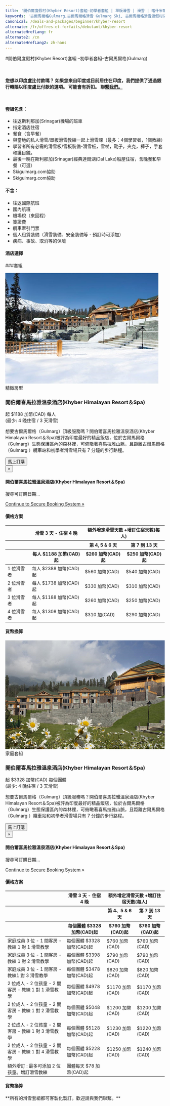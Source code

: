 ```yaml
---
title: '開伯爾度假村(Khyber Resort)套組–初學者套組 | 單板滑雪 | 滑雪 | 喀什米爾Kashmir | 古爾馬爾格Gulmarg | 印度India | Skigulmarg.com'
keywords: '古爾馬爾格Gulmarg,古爾馬爾格滑雪 Gulmarg Ski, 古爾馬爾格滑雪渡假村Gulmarg Ski Resort, 喀什米爾滑雪Skiing in the Himalayas, 印度滑雪Skiing in India, 喜馬拉雅Himalaya, 喀什米爾Kashmir, Skigulmarg.com'
canonical: /deals-and-packages/beginner/khyber-resort
alternate: /fr/offres-et-forfaits/debutant/khyber-resort
alternateHrefLang: fr
alternate2: /cn
alternateHrefLang2: zh-hans
---
```


#開伯爾度假村(Khyber Resort)套組 –初學者套組–古爾馬爾格(Gulmarg)

<p class="home-notification" style="margin: 50px 0 50px;"><b>您想以印度盧比付款嗎？ 如果您來自印度或目前居住在印度，我們提供了通過銀行轉賬以印度盧比付款的選項。 可能會有折扣。 聯<a href="https://skigulmarg.com/zh-tw/contact-us">繫我們。</a></b></p>

<div class="row">
    <div class="col-sm-6">
        <h4>套組包含：</h4>
        <ul>
            <li>往返斯利那加(Srinagar)機場的班車</li>
            <li>指定酒店住宿</li>
            <li>餐食（含早餐）</li>
            <li>與當地的私人滑雪/單板滑雪教練一起上滑雪課（最多：4個學習者，1個教練）</li>
            <li>學習者所有必需的滑雪板/雪板裝備-滑雪板，雪杖，靴子，夾克，褲子，手套和護目鏡。</li>
            <li>最後一晚在斯利那加(Srinagar)經典達爾湖(Dal Lake)船屋住宿，含晚餐和早餐（可選）</li>
            <li>Skigulmarg.com協助</li>
            <li>Skigulmarg.com協助</li>
        </ul>
    </div>
    <div class="col-sm-6">
        <h4>不含：</h4>
        <ul>
            <li>往返國際航班</li>
            <li>國內航班</li>
            <li>機場稅（來回程）</li>
            <li>簽證費</li>
            <li>纜車牽引門票</li>
            <li>個人租賃裝備（滑雪裝備、安全裝備等 - 預訂時可添加）</li>
            <li>疾病、事故、取消等的保險</li>
        </ul>
    </div>
</div>
<div class="accordion pricing">
      <article class="ac-item">
          <h4 class="ac-title">酒店選擇</h4>
          <div class="ac-content" style="display: none;">
          <h5>開伯爾喜馬拉雅溫泉度假村</h5>
          開伯爾喜馬拉雅溫泉酒店(Khyber Himalayan Resort＆Spa)被評為印度最好的精品酒店，距纜車約450米，獨樹一幟。它於2012年12月開業客房非常寬敞，浴室配有浴缸和玻璃淋浴，為古爾馬爾格(Gulmarg)帶來了全新的奢華體驗。

          <p><a href="https://www.tripadvisor.co.uk/Hotel_Review-g317095-d2086574-Reviews-The_Khyber_Himalayan_Resort_Spa-Gulmarg_Baramulla_District_Kashmir_Jammu_and_Kashmir.html" class="more-info m-b-30 block" target="blank">評論＆照片 -  Tripadvisor上的開伯爾度假村<i class="fa fa-chevron-right" aria-hidden="true"></i></a></p>
          </div>
      </article>
      <article class="ac-item" style="margin-top:-1px;">
          <h4 class="ac-title">一般行程</h4>
          <div class="ac-content" style="display: none;">
            <ul>
            <li><b>到達日：</b> 機場接送至古爾馬爾格(Gulmarg)，領取裝備（如需要），酒店登記入住，首次與嚮導碰面，討論滑雪行程。剩下是自由時間遊覽古爾馬爾格(Gulmarg)。機場接送至古爾馬爾格(Gulmarg)，領取裝備（如需要），酒店登記入住，首次與嚮導碰面，討論滑雪行程。剩下是自由時間遊覽古爾馬爾格(Gulmarg)。</li>
            <li><b>滑雪日：</b> 盡早與嚮導碰面，全天在喜馬拉雅(Himalaya)山滑雪，在山上吃午餐。我們建議選用全程滑雪嚮導套組。如果您預訂部分時間嚮導套組，請您至少選擇3天嚮導滑雪行程。在這三天由嚮導帶領您滑雪後，您將自行滑雪。請注意自身安全，並尊重這大自然的自然法則。</li>
            <li><b>最後一天滑雪日：</b> 在這次旅行的最後一天滑雪日後，請歸還任何租賃的裝備。若沒選擇去經典船屋，您可以到處走走吃些美食，慢慢回憶這次美妙的旅行。如果您要去船屋，班車將在下午4點左右接您前往達爾(Dal Lake)，享受美好的時光，好好享受精心準備的餐點。</li>
            <li><b>返家日：</b> 從古爾馬爾格(Gulmarg)或斯利那加(Srinagar)出發前往斯利那加機場。我們將根據您的航班時間來確認您的出發時間。</li>
            </ul>
          </div>
      </article>
      <article class="ac-item" style="margin-top: -1px">
          <h4 class="ac-title">預訂流程</h4>
          <div class="ac-content" style="display: none;">
            <ol>
            <li>選擇您的套組，然後點選“ 立即預訂 ”。</li>
            <li>選擇開始和結束日期。點選“ 立即預訂 ”。</li>
            <li>選擇：1個、2個、3個或4個人。檢查日期和價格。點選“ 繼續 ”。 </li>
            <li>您可以在預訂中添加更多成員。請注意，您可以去別的頁面選擇頁面上的項目，您的所有信息將會保留。
              <ol>
                <li>點選“ 添加到預訂 ”</li>
                <li>去別的頁面看您感興趣的項目 - 它可以位於別的頁面上。點選 “ 立即預訂 ”。</li>
                <li>調整人數和日期。</li>
                <li>確認預訂細節</li>
                <li>單選“ 繼續 ”。</li>
                <li>如果要在套組中添加更多項目，請重複此步驟。</li>
              </ol>  
            </li>
            <li>在您的套組裡添加租賃設備、直升機滑雪、T恤等。
              <ol>
                <li>點選您感興趣的項目。</li>
                <li>閱讀詳細訊息。</li>
                <li>選擇“ 立即預訂 ”。</li>
                <li>調整項目細節。</li>
                <li>點選“ 添加到預訂 ”</li>
                <li>如果要在套中組添加更多附加項目，請重複此步驟。</li>
              </ol>  
            </li>
            <li>填寫表格，並附上您的姓名、電子郵件等，然後點選“ 繼續 ”。</li>
            <li>如果您的開始日期在30天之後，您可以支付押金或全額付款。
            <ul>
              <li>點選 “ 支付押金 ” 或 “ 支付全額 ”。</li>
            </ul>
            </li>
            <li>確認您的預訂套組內詳細信息細節並閱讀我們的條款和條件。</li>
            <li>輸入您的信用卡資訊。</li>
            <li>點選“ 支付 ”</li>
            <li>完成。您即將在喜馬拉雅(Himalaya)山享受滑雪之旅! 謝謝您的預訂。</li>
            </ol>
          </div>
      </article>
</div>

###套組

<div class="row">
    <div class="col-sm-6 m-b-40">
        <div class="package-item-wrap">
            <div class="package-image">
                <span>
                    <img src="/user/themes/skigulmarg/images/packages/khyber-resort/khyber-resort.jpg" alt="Gulmarg Ski Resort - Beginner Ski Packages - Khyber resort - Kashmir India">
                </span>
            </div>
            <div class="package-description">
                <span>精緻房型</span>
                <h3>開伯爾喜馬拉雅溫泉酒店(Khyber Himalayan Resort＆Spa)</h3>
                <div class="package-price">
                    起 <span>$1188 加幣(CAD)</span> 每人 <br>(最少: 4 晚住宿 / 3 天滑雪)
                </div>
                <p>
                    想要古爾馬爾格（Gulmarg）頂級服務嗎？開伯爾喜馬拉雅溫泉酒店(Khyber Himalayan Resort＆Spa)被評為印度最好的精品飯店，位於古爾馬爾格（Gulmarg）生態保護區內的森林裡，可俯瞰著喜馬拉雅山脈，且距離古爾馬爾格（Gulmarg ）纜車站和初學者滑雪場只有 7 分鐘的步行路程。
                </p>
                <button
                    Id= "Beginner-Khyber-Group"
                    class="btn btn-rounded btn-outline"
                    type="button"
                    data-target="#modal-checkfront-1"
                    data-toggle="modal"
                    data-checkfront-target="CHECKFRONT_WIDGET_01"
                    data-checkfront-item-id="139"
                    data-checkfront-category-id="14"
                    data-checkfront-options="hidesearch">
                   馬上訂購
                </button>
                <div class="modal fade" id="modal-checkfront-1" aria-hidden="true">
                    <div class="modal-dialog">
                        <div class="modal-content">
                            <div class="modal-header">
                                <button
                                    class="close"
                                    type="button"
                                    data-dismiss="modal"
                                    aria-hidden="true">
                                    ×
                                </button>
                                <h4 class="modal-title">開伯爾喜馬拉雅溫泉酒店(Khyber Himalayan Resort＆Spa)</h4>
                            </div>
                            <div class="modal-body">
                                <div id="CHECKFRONT_WIDGET_01">
                                    <p class="searching-availability">
                                        搜尋可訂購日期...
                                    </p>
                                </div>
                                <noscript>
                                    <a href="https://skigulmarg.checkfront.com/reserve/" class="font-16">
                                        Continue to Secure Booking System &raquo;
                                    </a>
                                </noscript>
                                <div class="accordion pricing">
                                    <article class="ac-item">
                                        <h4 class="ac-title">價格方案</h4>
                                        <div class="ac-content">
                                            <div class="table-container">
                                                <table class="table">
                                                    <thead>
                                                        <tr>
                                                            <th></th>
                                                            <th>滑雪 3 天 - 住宿 4 晚</th>
                                                            <th colspan="2">額外增定滑雪天數 +增訂住宿天數(每人)</th>
                                                        </tr>
                                                        <tr>
                                                            <th></th>
                                                            <th></th>
                                                             <th>第 4, 5 & 6 天</th>
                                                            <th>第 7 到 13 天</th>
                                                        </tr>
                                                        <tr>
                                                            <th></th>
                                                            <th>每人 $1188 加幣(CAD)起</th>
                                                            <th>$260 加幣(CAD)起</th>
                                                            <th>$250 加幣(CAD)起</th>
                                                        </tr>
                                                    </thead>
                                                    <tbody>
                                                        <tr>
                                                            <td>1 位滑雪者</td>
                                                            <td>每人 $2388 加幣(CAD)起</td>
                                                            <td>$560 加幣(CAD)</td>
                                                            <td>$540 加幣(CAD)</td>
                                                        </tr>
                                                        <tr>
                                                            <td>2 位滑雪者</td>
                                                            <td>每人 $1738 加幣(CAD)起</td>
                                                            <td>$330 加幣(CAD)</td>
                                                            <td>$310 加幣(CAD)</td>
                                                        </tr>
                                                        <tr>
                                                            <td>3 位滑雪者</td>
                                                            <td>每人 $1188 加幣(CAD)起</td>
                                                            <td>$260 加幣(CAD)</td>
                                                            <td>$250 加幣(CAD)</td>
                                                        </tr>
                                                        <tr>
                                                            <td>4 位滑雪者</td>
                                                            <td>每人 $1308 加幣(CAD)起</td>
                                                            <td>$310 加(CAD)</td>
                                                            <td>$290 加幣(CAD)</td>
                                                        </tr>
                                                    </tbody>
                                                </table>
                                            </div>
                                        </div>
                                    </article>
                                    <article class="ac-item" style="margin-top: -1px">
                                        <h4 class="ac-title">貨幣換算</h4>
                                        <div class="ac-content">
                                            <div class="currency-converter">
                                                <script src="https://w.fxexchangerate.com/converter.php?fm=CAD&ft=EUR&lg=en&am=1&ty=1"></script>
                                            </div>
                                        </div>
                                    </article>
                                </div>
                            </div>
                        </div>
                    </div>
                </div>
            </div>
        </div>
    </div>
    <div class="col-sm-6 m-b-40">
        <div class="package-item-wrap">
            <div class="package-image">
                <span>
                    <img src="/user/themes/skigulmarg/images/packages/khyber-resort/Khyberfamily2.png" alt="Khyber - Himalaya - Resort - Ski - Snowboard">
                </span>
            </div>
            <div class="package-description">
                <span>家庭套組</span>
                <h3>開伯爾喜馬拉雅溫泉酒店(Khyber Himalayan Resort＆Spa)</h3>
                <div class="package-price">
                   起 <span>$3328 加幣(CAD)</span> 每個團體 <br>(最少: 4 晚住宿 / 3 天滑雪)
                </div>
                <p>
                    想要古爾馬爾格（Gulmarg）頂級服務嗎？開伯爾喜馬拉雅溫泉酒店(Khyber Himalayan Resort＆Spa)被評為印度最好的精品飯店，位於古爾馬爾格（Gulmarg）生態保護區內的森林裡，可俯瞰著喜馬拉雅山脈，且距離古爾馬爾格（Gulmarg ）纜車站和初學者滑雪場只有 7 分鐘的步行路程。
                </p>
                <button
                    Id= "Beginner-Khyber-Family"
                    class="btn btn-rounded btn-outline"
                    type="button"
                    data-target="#modal-checkfront-2"
                    data-toggle="modal"
                    data-checkfront-target="CHECKFRONT_WIDGET_02"
                    data-checkfront-item-id="144"
                    data-checkfront-category-id="14"
                    data-checkfront-options="hidesearch">
                  馬上訂購
                </button>
                <div class="modal fade" id="modal-checkfront-2" aria-hidden="true">
                    <div class="modal-dialog">
                        <div class="modal-content">
                            <div class="modal-header">
                                <button
                                    class="close"
                                    type="button"
                                    data-dismiss="modal"
                                    aria-hidden="true">
                                    ×
                                </button>
                                <h4 class="modal-title">開伯爾喜馬拉雅溫泉酒店(Khyber Himalayan Resort＆Spa)</h4>
                            </div>
                            <div class="modal-body">
                                <div id="CHECKFRONT_WIDGET_02">
                                    <p class="searching-availability">
                                        搜尋可訂購日期...
                                    </p>
                                </div>
                                <noscript>
                                    <a href="https://skigulmarg.checkfront.com/reserve/" class="font-16">
                                        Continue to Secure Booking System &raquo;
                                    </a>
                                </noscript>
                                <div class="accordion pricing">
                                    <article class="ac-item">
                                        <h4 class="ac-title">價格方案</h4>
                                        <div class="ac-content">
                                            <div class="table-container">
                                                <table class="table">
                                                    <thead>
                                                        <tr>
                                                            <th></th>
                                                            <th>滑雪 3 天 - 住宿 4 晚</th>
                                                            <th colspan="2">額外增定滑雪天數 +增訂住宿天數(每人)</th>
                                                        </tr>
                                                        <tr>
                                                            <th></th>
                                                            <th></th>
                                                           <th>第 4、5 & 6 天</th>
                                                            <th>第 7 到 13 天</th>
                                                        </tr>
                                                        <tr>
                                                            <th></th>
                                                            <th>每個團體 $3328 加幣(CAD)起 </th>
                                                            <th> $760 加幣(CAD)起</th>
                                                            <th> $760 加幣(CAD)起</th>
                                                        </tr>
                                                    </thead>
                                                    <tbody>
                                                        <tr>
                                                            <td>家庭成員 3 位 - 1 間客房 - 教練 1 對 1 滑雪教學 </td>
                                                            <td>每個團體 $3328 加幣(CAD)起</td>
                                                            <td>$760 加幣(CAD)</td>
                                                            <td>$760 加幣(CAD)</td>
                                                        </tr>
                                                        <tr>
                                                            <td>家庭成員 3 位 - 1 間客房 - 教練 1 對 2 滑雪教學 </td>
                                                            <td>每個團體 $3398 加幣(CAD)起</td>
                                                            <td>$790 加幣(CAD)</td>
                                                            <td>$790 加幣(CAD)</td>
                                                        </tr>
                                                        <tr>
                                                            <td>家庭成員 3 位 - 1 間客房 - 教練1 對 3 滑雪教學</td>
                                                            <td>每個團體 $3478 加幣(CAD)起</td>
                                                            <td>$820 加幣(CAD)</td>
                                                            <td>$820 加幣(CAD)</td>
                                                        </tr>
                                                        <tr>
                                                            <td> 2 位成人  - 2 位孩童 - 2 間客房 - 教練 1 對 1 滑雪教學 </td>
                                                            <td>每個團體 $4978 加幣(CAD)起</td>
                                                            <td>$1170  加幣(CAD)</td>
                                                            <td>$1170  加幣(CAD)</td>
                                                        </tr>
                                                        <tr>
                                                            <td>2 位成人  - 2 位孩童 - 2 間客房 - 教練 1 對 2 滑雪教學</td>
                                                            <td>每個團體 $5048 加幣(CAD)起</td>
                                                            <td>$1200 加幣(CAD)</td>
                                                            <td>$1200 加幣(CAD)</td>
                                                        </tr>
                                                        <tr>
                                                            <td>2 位成人  - 2 位孩童 - 2 間客房 - 教練 1 對 3 滑雪教學</td>
                                                            <td>每個團體 $5128 加幣(CAD)起</td>
                                                            <td>$1230 加幣(CAD)</td>
                                                            <td>$1220 加幣(CAD)</td>
                                                        </tr>
                                                        <tr>
                                                            <td>2 位成人  - 2 位孩童 - 2 間客房 - 教練 1 對 4 滑雪教學</td>
                                                            <td>每個團體 $5228 加幣(CAD)起</td>
                                                            <td>$1250 加幣(CAD)</td>
                                                            <td>$1240 加幣(CAD)</td>
                                                        </tr>
                                                        <tr>
                                                             <td>額外增訂 : 最多可添加 2 位孩童。增訂滑雪教練</td>
                                                            <td>團體每天 $78 加幣(CAD)起 </td>
                                                            <td></td>
                                                            <td></td>
                                                        </tr>
                                                    </tbody>
                                                </table>
                                            </div>
                                        </div>
                                    </article>
                                    <article class="ac-item" style="margin-top: -1px">
                                        <h4 class="ac-title">貨幣換算</h4>
                                        <div class="ac-content">
                                            <div class="currency-converter">
                                                <script src="https://w.fxexchangerate.com/converter.php?fm=CAD&ft=EUR&lg=en&am=1&ty=1"></script>
                                            </div>
                                        </div>
                                    </article>
                                </div>
                            </div>
                        </div>
                    </div>
                </div>
            </div>
        </div>
    </div>
</div>
**所有的滑雪套組都可客製化製訂。歡迎請與我們聯繫。**
